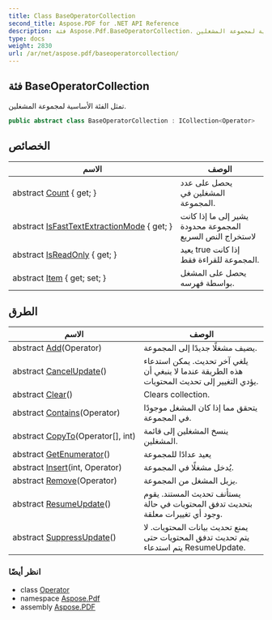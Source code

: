 ```yaml
---
title: Class BaseOperatorCollection
second_title: Aspose.PDF for .NET API Reference
description: فئة Aspose.Pdf.BaseOperatorCollection. تمثل الفئة الأساسية لمجموعة المشغلين
type: docs
weight: 2830
url: /ar/net/aspose.pdf/baseoperatorcollection/
---
```

## فئة BaseOperatorCollection

تمثل الفئة الأساسية لمجموعة المشغلين.

```csharp
public abstract class BaseOperatorCollection : ICollection<Operator>
```

## الخصائص

| الاسم | الوصف |
| --- | --- |
| abstract [Count](../../aspose.pdf/baseoperatorcollection/count/) { get; } | يحصل على عدد المشغلين في المجموعة. |
| abstract [IsFastTextExtractionMode](../../aspose.pdf/baseoperatorcollection/isfasttextextractionmode/) { get; } | يشير إلى ما إذا كانت المجموعة محدودة لاستخراج النص السريع |
| abstract [IsReadOnly](../../aspose.pdf/baseoperatorcollection/isreadonly/) { get; } | يعيد true إذا كانت المجموعة للقراءة فقط. |
| abstract [Item](../../aspose.pdf/baseoperatorcollection/item/) { get; set; } | يحصل على المشغل بواسطة فهرسه. |

## الطرق

| الاسم | الوصف |
| --- | --- |
| abstract [Add](../../aspose.pdf/baseoperatorcollection/add/)(Operator) | يضيف مشغلًا جديدًا إلى المجموعة. |
| abstract [CancelUpdate](../../aspose.pdf/baseoperatorcollection/cancelupdate/)() | يلغي آخر تحديث. يمكن استدعاء هذه الطريقة عندما لا ينبغي أن يؤدي التغيير إلى تحديث المحتويات. |
| abstract [Clear](../../aspose.pdf/baseoperatorcollection/clear/)() | Clears collection. |
| abstract [Contains](../../aspose.pdf/baseoperatorcollection/contains/)(Operator) | يتحقق مما إذا كان المشغل موجودًا في المجموعة. |
| abstract [CopyTo](../../aspose.pdf/baseoperatorcollection/copyto/)(Operator[], int) | ينسخ المشغلين إلى قائمة المشغلين. |
| abstract [GetEnumerator](../../aspose.pdf/baseoperatorcollection/getenumerator/)() | يعيد عدادًا للمجموعة |
| abstract [Insert](../../aspose.pdf/baseoperatorcollection/insert/)(int, Operator) | يُدخل مشغلًا في المجموعة. |
| abstract [Remove](../../aspose.pdf/baseoperatorcollection/remove/)(Operator) | يزيل المشغل من المجموعة. |
| abstract [ResumeUpdate](../../aspose.pdf/baseoperatorcollection/resumeupdate/)() | يستأنف تحديث المستند. يقوم بتحديث تدفق المحتويات في حالة وجود أي تغييرات معلقة. |
| abstract [SuppressUpdate](../../aspose.pdf/baseoperatorcollection/suppressupdate/)() | يمنع تحديث بيانات المحتويات. لا يتم تحديث تدفق المحتويات حتى يتم استدعاء ResumeUpdate. |

### انظر أيضًا

* class [Operator](../operator/)
* namespace [Aspose.Pdf](../../aspose.pdf/)
* assembly [Aspose.PDF](../../)